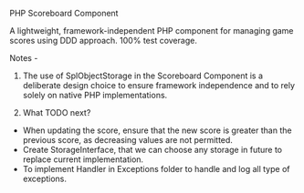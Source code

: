 PHP Scoreboard Component

A lightweight, framework-independent PHP component for managing game scores using DDD approach. 
100% test coverage.

Notes - 

1) The use of SplObjectStorage in the Scoreboard Component is a deliberate design choice to ensure framework independence and to rely solely on native PHP implementations.

2) What TODO next?  
- When updating the score, ensure that the new score is greater than the previous score, as decreasing values are not permitted.
- Create StorageInterface, that we can choose any storage in future to replace current implementation.
- To implement Handler in Exceptions folder to handle and log all type of exceptions.

   
